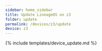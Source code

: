 ```yaml
---
sidebar: home_sidebar
title: Update LineageOS on z3
folder: update
permalink: /devices/z3/update
device: z3
---
```

{% include templates/device_update.md %}
